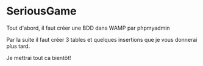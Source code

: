 SeriousGame
===========

Tout d'abord, il faut créer une BDD dans WAMP par phpmyadmin

Par la suite il faut créer 3 tables et quelques insertions que je vous donnerai plus tard.

Je mettrai tout ca bientôt!
